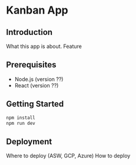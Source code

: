# Kanban App

## Introduction

What this app is about. Feature

## Prerequisites

- Node.js (version ??)
- React (version ??)

## Getting Started

```bash
npm install
npm run dev
```

## Deployment

Where to deploy (ASW, GCP, Azure)
How to deploy
